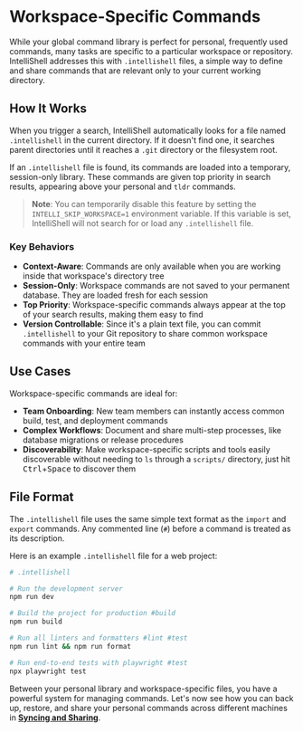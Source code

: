 # Workspace-Specific Commands

While your global command library is perfect for personal, frequently used commands, many tasks are specific to a
particular workspace or repository. IntelliShell addresses this with `.intellishell` files, a simple way to define and
share commands that are relevant only to your current working directory.

## How It Works

When you trigger a search, IntelliShell automatically looks for a file named `.intellishell` in the current directory. If
it doesn't find one, it searches parent directories until it reaches a `.git` directory or the filesystem root.

If an `.intellishell` file is found, its commands are loaded into a temporary, session-only library. These commands are
given top priority in search results, appearing above your personal and `tldr` commands.

> **Note**: You can temporarily disable this feature by setting the `INTELLI_SKIP_WORKSPACE=1` environment variable. If
> this variable is set, IntelliShell will not search for or load any `.intellishell` file.

### Key Behaviors

- **Context-Aware**: Commands are only available when you are working inside that workspace's directory tree
- **Session-Only**: Workspace commands are not saved to your permanent database. They are loaded fresh for each session
- **Top Priority**: Workspace-specific commands always appear at the top of your search results, making them easy to find
- **Version Controllable**: Since it's a plain text file, you can commit `.intellishell` to your Git repository to share
  common workspace commands with your entire team

## Use Cases

Workspace-specific commands are ideal for:

- **Team Onboarding**: New team members can instantly access common build, test, and deployment commands
- **Complex Workflows**: Document and share multi-step processes, like database migrations or release procedures
- **Discoverability**: Make workspace-specific scripts and tools easily discoverable without needing to `ls` through a
  `scripts/` directory, just hit <kbd>Ctrl</kbd>+<kbd>Space</kbd> to discover them

## File Format

The `.intellishell` file uses the same simple text format as the `import` and `export` commands. Any commented line (`#`)
before a command is treated as its description.

Here is an example `.intellishell` file for a web project:

```sh
# .intellishell

# Run the development server
npm run dev

# Build the project for production #build
npm run build

# Run all linters and formatters #lint #test
npm run lint && npm run format

# Run end-to-end tests with playwright #test
npx playwright test
```

Between your personal library and workspace-specific files, you have a powerful system for managing commands. Let's now
see how you can back up, restore, and share your personal commands across different machines in
[**Syncing and Sharing**](./syncing.md).
